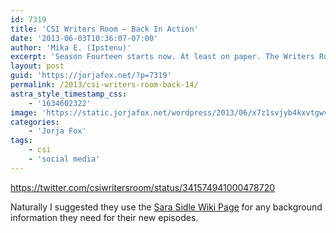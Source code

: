 ```yaml
---
id: 7319
title: 'CSI Writers Room — Back In Action'
date: '2013-06-03T10:36:07-07:00'
author: 'Mika E. (Ipstenu)'
excerpt: 'Season Fourteen starts now. At least on paper. The Writers Room is back at work!'
layout: post
guid: 'https://jorjafox.net/?p=7319'
permalink: /2013/csi-writers-room-back-14/
astra_style_timestamp_css:
    - '1634602322'
image: 'https://static.jorjafox.net/wordpress/2013/06/x7z1svjyb4kxvtgwvpk4.jpeg'
categories:
    - 'Jorja Fox'
tags:
    - csi
    - 'social media'
---
```


https://twitter.com/csiwritersroom/status/341574941000478720

Naturally I suggested they use the <a href="https://jorjafox.net/wiki/Sara_Sidle">Sara Sidle Wiki Page</a> for any background information they need for their new episodes.
